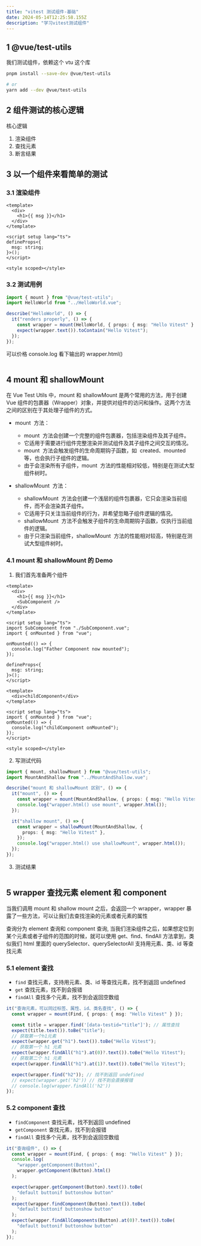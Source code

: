 ```yaml
---
title: "vitest 测试组件-基础"
date: 2024-05-14T12:25:58.155Z
description: "学习vitest测试组件"
---
```


## 1 @vue/test-utils

我们测试组件，依赖这个 vtu 这个库

```bash
pnpm install --save-dev @vue/test-utils

# or
yarn add --dev @vue/test-utils
```

## 2 组件测试的核心逻辑

核心逻辑

1. 渲染组件
2. 查找元素
3. 断言结果

## 3 以一个组件来看简单的测试

### 3.1 渲染组件

```vue
<template>
  <div>
    <h1>{{ msg }}</h1>
  </div>
</template>

<script setup lang="ts">
defineProps<{
  msg: string;
}>();
</script>

<style scoped></style>
```

### 3.2 测试用例

```ts
import { mount } from "@vue/test-utils";
import HelloWorld from "../HelloWorld.vue";

describe("HelloWorld", () => {
  it("renders properly", () => {
    const wrapper = mount(HelloWorld, { props: { msg: "Hello Vitest" } });
    expect(wrapper.text()).toContain("Hello Vitest");
  });
});
```

可以价格 console.log 看下输出的 wrapper.html()

<img data-src="/assets/images/front-test/test-component-basic-01.png">

## 4 mount 和 shallowMount

在 Vue Test Utils 中，mount 和 shallowMount 是两个常用的方法，用于创建 Vue 组件的包裹器（Wrapper）对象，并提供对组件的访问和操作。这两个方法之间的区别在于其处理子组件的方式。

- mount  方法：

  - mount  方法会创建一个完整的组件包裹器，包括渲染组件及其子组件。
  - 它适用于需要进行组件完整渲染并测试组件及其子组件之间交互的情况。
  - mount  方法会触发组件的生命周期钩子函数，如  created、mounted  等，也会执行子组件的逻辑。
  - 由于会渲染所有子组件，mount  方法的性能相对较低，特别是在测试大型组件树时。

- shallowMount  方法：
  - shallowMount  方法会创建一个浅层的组件包裹器，它只会渲染当前组件，而不会渲染其子组件。
  - 它适用于只关注当前组件的行为，并希望忽略子组件逻辑的情况。
  - shallowMount  方法不会触发子组件的生命周期钩子函数，仅执行当前组件的逻辑。
  - 由于只渲染当前组件，shallowMount  方法的性能相对较高，特别是在测试大型组件树时。

### 4.1 mount 和 shallowMount 的 Demo

1. 我们首先准备两个组件

```vue title="MountAndShallow.vue"
<template>
  <div>
    <h1>{{ msg }}</h1>
    <SubComponent />
  </div>
</template>

<script setup lang="ts">
import SubComponent from "./SubComponent.vue";
import { onMounted } from "vue";

onMounted(() => {
  console.log("Father Component now mounted");
});

defineProps<{
  msg: string;
}>();
</script>
```

```vue title="SubComponent.vue"
<template>
  <div>childComponent</div>
</template>

<script setup lang="ts">
import { onMounted } from "vue";
onMounted(() => {
  console.log("childComponent onMounted");
});
</script>

<style scoped></style>
```

2. 写测试代码

```ts title="MountAndShallow.spec.ts"
import { mount, shallowMount } from "@vue/test-utils";
import MountAndShallow from "../MountAndShallow.vue";

describe("mount 和 shallowMount 区别", () => {
  it("mount", () => {
    const wrapper = mount(MountAndShallow, { props: { msg: "Hello Vitest" } });
    console.log("wrapper.html() use mount", wrapper.html());
  });

  it("shallow mount", () => {
    const wrapper = shallowMount(MountAndShallow, {
      props: { msg: "Hello Vitest" },
    });
    console.log("wrapper.html() use shallowMount", wrapper.html());
  });
});
```

3. 测试结果

<img data-src="/assets/images/front-test/test-component-basic-02.png">

## 5 wrapper 查找元素 element 和 component

当我们调用 mount 和 shallow mount 之后，会返回一个 wrapper，wrapper 暴露了一些方法，可以让我们去查找渲染的元素或者元素的属性

查询分为 element 查询和 component 查询, 当我们渲染组件之后，如果想定位到某个元素或者子组件的范围的时候，就可以使用 get、find、findAll 方法拿到，类似我们 html 里面的 querySelector、querySelectorAll 支持用元素、类、id 等查找元素

### 5.1 element 查找

- `find` 查找元素，支持用元素、类、id 等查找元素，找不到返回 undefined
- `get` 查找元素，找不到会报错
- `findAll` 查找多个元素，找不到会返回空数组

```ts
it("查询元素，可以同过标签、属性、id、类名查找", () => {
  const wrapper = mount(Find, { props: { msg: "Hello Vitest" } });

  const title = wrapper.find('[data-testid="title"]'); // 属性查找
  expect(title.text()).toBe("title");
  // 获取第一个h1元素
  expect(wrapper.get("h1").text()).toBe("Hello Vitest");
  // 获取第一个 h1 元素
  expect(wrapper.findAll("h1").at(0)?.text()).toBe("Hello Vitest");
  // 获取第二个 h1 元素
  expect(wrapper.findAll("h1").at(1)?.text()).toBe("Hello Vitest");

  expect(wrapper.find("h2")); // 找不到返回 undefined
  // expect(wrapper.get('h2')) // 找不到会直接报错
  // console.log(wrapper.findAll('h2'))
});
```

### 5.2 component 查找

- `findComponent` 查找元素，找不到返回 undefined
- `getComponent` 查找元素，找不到会报错
- `findAll` 查找多个元素，找不到会返回空数组

```ts
it("查询组件", () => {
  const wrapper = mount(Find, { props: { msg: "Hello Vitest" } });
  console.log(
    "wrapper.getComponent(Button)",
    wrapper.getComponent(Button).html()
  );

  expect(wrapper.getComponent(Button).text()).toBe(
    "default buttonif buttonshow button"
  );
  expect(wrapper.findComponent(Button).text()).toBe(
    "default buttonif buttonshow button"
  );
  expect(wrapper.findAllComponents(Button).at(0)?.text()).toBe(
    "default buttonif buttonshow button"
  );
});
```
